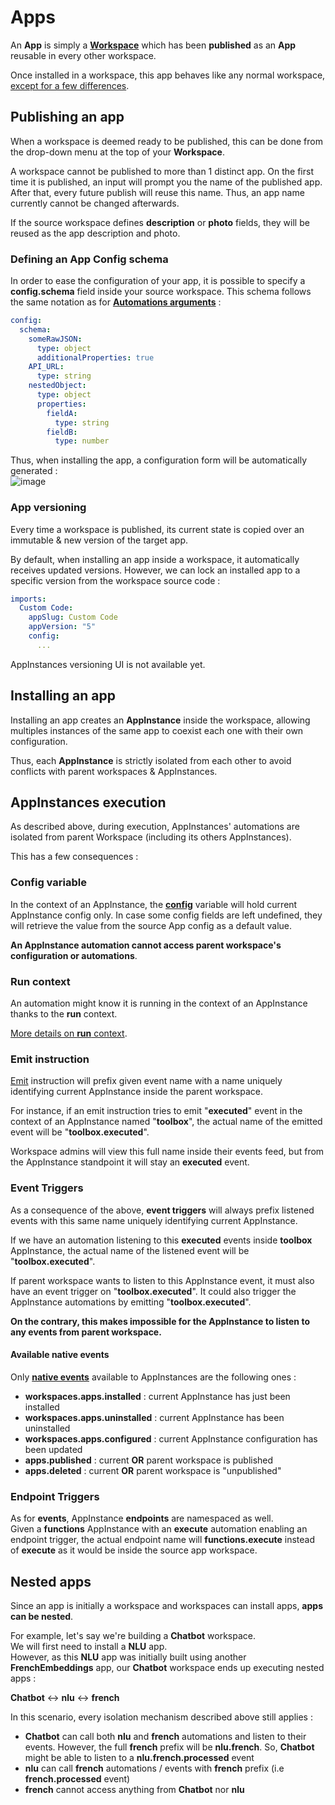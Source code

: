 # Apps

An **App** is simply a [**Workspace**](..) which has been **published** as an **App** reusable in every other workspace.  

Once installed in a workspace, this app behaves like any normal workspace, [except for a few differences](#appinstances-execution). 

## Publishing an app

When a workspace is deemed ready to be published, this can be done from the drop-down menu at the top of your **Workspace**.  

A workspace cannot be published to more than 1 distinct app. On the first time it is published, an input will prompt you the name of the published app.  
After that, every future publish will reuse this name. Thus, an app name currently cannot be changed afterwards.  

If the source workspace defines **description** or **photo** fields, they will be reused as the app description and photo.  

### Defining an App Config schema  

In order to ease the configuration of your app, it is possible to specify a **config.schema** field inside your source workspace. This schema follows the same notation as for [**Automations arguments**](../automations#arguments) :   
```yaml
config:
  schema:
    someRawJSON:
      type: object
      additionalProperties: true
    API_URL:
      type: string
    nestedObject:
      type: object
      properties:
        fieldA:
          type: string 
        fieldB:
          type: number 
```

Thus, when installing the app, a configuration form will be automatically generated :  
![image](/assets/images/apps/configschema.png)  


### App versioning

Every time a workspace is published, its current state is copied over an immutable & new version of the target app.  

By default, when installing an app inside a workspace, it automatically receives updated versions. However, we can lock an installed app to a specific version from the workspace source code :  

```yaml
imports:
  Custom Code:
    appSlug: Custom Code
    appVersion: "5"
    config:
      ...
```

AppInstances versioning UI is not available yet.  



## Installing an app  

Installing an app creates an **AppInstance** inside the workspace, allowing multiples instances of the same app to coexist each one with their own configuration.  

Thus, each **AppInstance** is strictly isolated from each other to avoid conflicts with parent workspaces & AppInstances.  

## AppInstances execution

As described above, during execution, AppInstances' automations are isolated from parent Workspace (including its others AppInstances).  

This has a few consequences :   

### Config variable

In the context of an AppInstance, the [**config**](../automations#contexts) variable will hold current AppInstance config only. In case some config fields are left undefined, they will retrieve the value from the source App config as a default value.  

**An AppInstance automation cannot access parent workspace's configuration or automations**.


### Run context
An automation might know it is running in the context of an AppInstance thanks to the **run** context.  

[More details on **run** context](../automations#run).

### Emit instruction

[Emit](../instructions/#emit) instruction will prefix given event name with a name uniquely identifying current AppInstance inside the parent workspace.  

For instance, if an emit instruction tries to emit "**executed**" event in the context of an AppInstance named "**toolbox**", the actual name of the emitted event will be "**toolbox.executed**".  

Workspace admins will view this full name inside their events feed, but from the AppInstance standpoint it will stay an **executed** event.  


### Event Triggers

As a consequence of the above, **event triggers** will always prefix listened events with this same name uniquely identifying current AppInstance.  

If we have an automation listening to this **executed** events inside **toolbox** AppInstance, the actual name of the listened event will be "**toolbox.executed**".  

If parent workspace wants to listen to this AppInstance event, it must also have an event trigger on "**toolbox.executed**". It could also trigger the AppInstance automations by emitting "**toolbox.executed**".  

**On the contrary, this makes impossible for the AppInstance to listen to any events from parent workspace.**  

#### Available native events  

Only [**native events**](../automations/#supported-native-events) available to AppInstances are the following ones :  

* **workspaces.apps.installed** : current AppInstance has just been installed
* **workspaces.apps.uninstalled** : current AppInstance has been uninstalled
* **workspaces.apps.configured** : current AppInstance configuration has been updated  
* **apps.published** : current **OR** parent workspace is published  
* **apps.deleted** : current **OR** parent workspace is "unpublished"  

### Endpoint Triggers

As for **events**, AppInstance **endpoints** are namespaced as well.  
Given a **functions** AppInstance with an **execute** automation enabling an endpoint trigger, the actual endpoint name will **functions.execute** instead of **execute** as it would be inside the source app workspace.  


## Nested apps

Since an app is initially a workspace and workspaces can install apps, **apps can be nested**.  

For example, let's say we're building a **Chatbot** workspace.  
We will first need to install a **NLU** app.  
However, as this **NLU** app was initially built using another **FrenchEmbeddings** app, our **Chatbot** workspace ends up executing nested apps :  

**Chatbot** <-> **nlu** <-> **french**

In this scenario, every isolation mechanism described above still applies :  

* **Chatbot** can call both **nlu** and **french** automations and listen to their events. However, the full **french** prefix will be **nlu.french**. So, **Chatbot** might be able to listen to a **nlu.french.processed** event  
* **nlu** can call **french** automations / events with **french** prefix  (i.e **french.processed** event)
* **french** cannot access anything from **Chatbot** nor **nlu**

